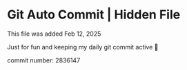 # Git Auto Commit | Hidden File

This file was added Feb 12, 2025

Just for fun and keeping my daily git commit active 🤪

commit number: 2836147
